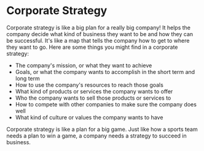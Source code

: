 # Corporate Strategy

Corporate strategy is like a big plan for a really big company! It helps the company decide what kind of business they want to be and how they can be successful. It's like a map that tells the company how to get to where they want to go. Here are some things you might find in a corporate strategy:

* The company's mission, or what they want to achieve
* Goals, or what the company wants to accomplish in the short term and long term
* How to use the company's resources to reach those goals
* What kind of products or services the company wants to offer
* Who the company wants to sell those products or services to
* How to compete with other companies to make sure the company does well
* What kind of culture or values the company wants to have

Corporate strategy is like a plan for a big game. Just like how a sports team needs a plan to win a game, a company needs a strategy to succeed in business.
